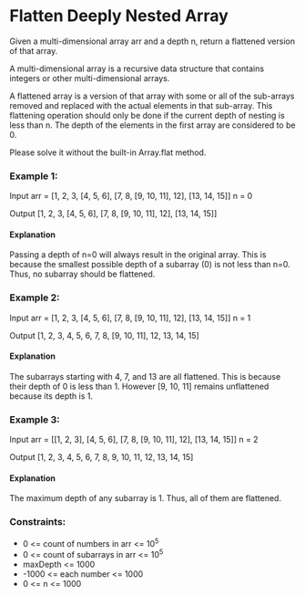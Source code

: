 # Flatten Deeply Nested Array

Given a multi-dimensional array arr and a depth n, return a flattened version of that array.

A multi-dimensional array is a recursive data structure that contains integers or other multi-dimensional arrays.

A flattened array is a version of that array with some or all of the sub-arrays removed and replaced with the actual elements in that sub-array. This flattening operation should only be done if the current depth of nesting is less than n. The depth of the elements in the first array are considered to be 0.

Please solve it without the built-in Array.flat method.

### Example 1:

Input
arr = [1, 2, 3, [4, 5, 6], [7, 8, [9, 10, 11], 12], [13, 14, 15]]
n = 0

Output
[1, 2, 3, [4, 5, 6], [7, 8, [9, 10, 11], 12], [13, 14, 15]]

#### Explanation

Passing a depth of n=0 will always result in the original array. This is because the smallest possible depth of a subarray (0) is not less than n=0. Thus, no subarray should be flattened.

### Example 2:

Input
arr = [1, 2, 3, [4, 5, 6], [7, 8, [9, 10, 11], 12], [13, 14, 15]]
n = 1

Output
[1, 2, 3, 4, 5, 6, 7, 8, [9, 10, 11], 12, 13, 14, 15]

#### Explanation

The subarrays starting with 4, 7, and 13 are all flattened. This is because their depth of 0 is less than 1. However [9, 10, 11] remains unflattened because its depth is 1.

### Example 3:

Input
arr = [[1, 2, 3], [4, 5, 6], [7, 8, [9, 10, 11], 12], [13, 14, 15]]
n = 2

Output
[1, 2, 3, 4, 5, 6, 7, 8, 9, 10, 11, 12, 13, 14, 15]

#### Explanation

The maximum depth of any subarray is 1. Thus, all of them are flattened.

### Constraints:

- 0 <= count of numbers in arr <= 10<sup>5</sup>
- 0 <= count of subarrays in arr <= 10<sup>5</sup>
- maxDepth <= 1000
- -1000 <= each number <= 1000
- 0 <= n <= 1000
